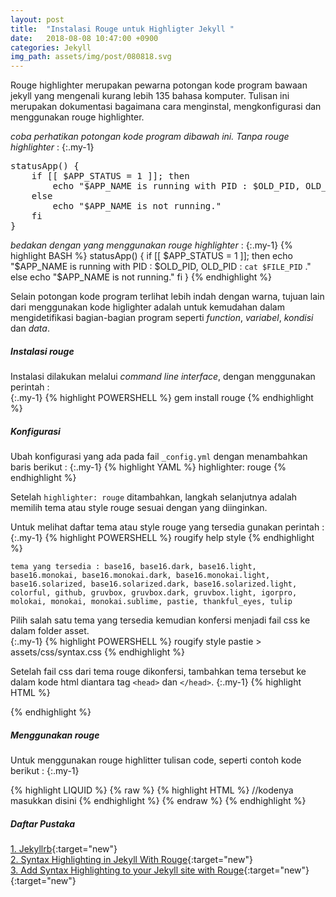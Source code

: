```yaml
---
layout: post
title:  "Instalasi Rouge untuk Highligter Jekyll "
date:   2018-08-08 10:47:00 +0900
categories: Jekyll
img_path: assets/img/post/080818.svg
---
```


Rouge highlighter merupakan pewarna potongan kode program bawaan jekyll yang mengenali kurang lebih 135 bahasa komputer. Tulisan ini merupakan dokumentasi bagaimana cara menginstal, mengkonfigurasi dan menggunakan rouge highlighter.   

_coba perhatikan potongan kode program dibawah ini. Tanpa rouge highlighter_ : 
{:.my-1}
<pre>
statusApp() {
	if [[ $APP_STATUS = 1 ]]; then 
		echo "$APP_NAME is running with PID : $OLD_PID, OLD_PID : `cat $FILE_PID` ."
	else 
		echo "$APP_NAME is not running."
	fi
}
</pre>

_bedakan dengan yang menggunakan rouge highlighter_ : 
{:.my-1}
{% highlight BASH %}
statusApp() {
	if [[ $APP_STATUS = 1 ]]; then 
		echo "$APP_NAME is running with PID : $OLD_PID, OLD_PID : `cat $FILE_PID` ."
	else 
		echo "$APP_NAME is not running."
	fi
}
{% endhighlight %}

Selain potongan kode program terlihat lebih indah dengan warna, tujuan lain dari menggunakan kode higlighter adalah untuk kemudahan dalam mengidetifikasi bagian-bagian program seperti _function_, _variabel_, _kondisi_ dan _data_.     

##### Instalasi rouge 
Instalasi dilakukan melalui _command line interface_, dengan menggunakan perintah :  
{:.my-1}
{% highlight POWERSHELL %}
gem install rouge 
{% endhighlight %}

##### Konfigurasi
Ubah konfigurasi yang ada pada fail `_config.yml` dengan menambahkan baris berikut : 
{:.my-1}
{% highlight YAML %}
highlighter: rouge
{% endhighlight %}

Setelah `highlighter: rouge` ditambahkan, langkah selanjutnya adalah memilih tema atau style rouge sesuai dengan yang diinginkan. 

Untuk melihat daftar tema atau style rouge yang tersedia gunakan perintah : 
{:.my-1}
{% highlight POWERSHELL %}
rougify help style
{% endhighlight %}

`tema yang tersedia : base16, base16.dark, base16.light, base16.monokai, base16.monokai.dark, base16.monokai.light, base16.solarized, base16.solarized.dark, base16.solarized.light, colorful, github, gruvbox, gruvbox.dark, gruvbox.light, igorpro, molokai, monokai, monokai.sublime, pastie, thankful_eyes, tulip`

Pilih salah satu tema yang tersedia kemudian konfersi menjadi fail css ke dalam folder asset.  
{:.my-1}
{% highlight POWERSHELL %}
rougify style pastie > assets/css/syntax.css
{% endhighlight %}

Setelah fail css dari tema rouge dikonfersi, tambahkan tema tersebut ke dalam kode html diantara tag `<head>` dan `</head>`. 
{:.my-1}
{% highlight HTML %}
<link rel="stylesheet" href="{{site.baseurl}}/assets/style/css/syntax.css">
{% endhighlight %}

##### Menggunakan rouge 
Untuk menggunakan rouge highlitter tulisan code, seperti contoh kode berikut :
{:.my-1}

{% highlight LIQUID %}
{% raw %}
{% highlight HTML %}
    //kodenya masukkan disini
{% endhighlight %}
{% endraw %}
{% endhighlight %}

##### Daftar Pustaka 
[1. Jekyllrb](https://jekyllrb.com/docs/templates/#code-snippet-highlighting){:target="new"}<br>
[2. Syntax Highlighting in Jekyll With Rouge](https://sacha.me/articles/jekyll-rouge/){:target="new"}<br>
[3. Add Syntax Highlighting to your Jekyll site with Rouge](https://bnhr.xyz/2017/03/25/add-syntax-highlighting-to-your-jekyll-site-with-rouge.html){:target="new"}<br>
[](){:target="new"}<br>